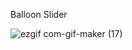 Balloon Slider


![ezgif com-gif-maker (17)](https://user-images.githubusercontent.com/76742671/116565638-b8ccd500-a90e-11eb-9da2-2627ccaa8102.gif)
